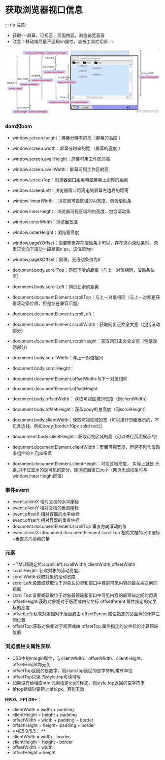 

# 获取浏览器视口信息



::: tip 注意:
- 获取---屏幕，可视区，页面内容，浏览器宽高等
- 注意：移动端尽量不适用vh属性，会被工具栏切断
  :::

![图片](/images/frontEnd/browser/img.png)

### dom和bom
- window.screen.height：屏幕分辨率的高（屏幕的高度 ）
- window.screen.width：屏幕分辨率的宽 （屏幕的宽度 ）
- window.screen.availHeight：屏幕可用工作区的高
- window.screen.availWidth：屏幕可用工作区的高
- window.screenTop：浏览器窗口距离电脑屏幕上边界的距离
- window.screenLeft：浏览器窗口距离电脑屏幕左边界的距离

- window. innerWidth ：浏览器可视区域的内宽度，包含滚动条
- window.innerHeight：浏览器可视区域的内高度，包含滚动条
- window.outerWidth：浏览器宽度
- window.outerHeight：浏览器高度

- window.pageYOffset：需要网页存在滚动条才可以，存在竖向滚动条时，网页正文向下滚动一段距离n px，该值即为n
- window.pageXOffset：同理，无滚动条值为0
- document.body.scrollTop：网页下滑的距离（与上一对值相同，滚动条位置）
- document.body.scrollLeft：网页左滑的距离
- document.documentElement.scrollTop：与上一对值相同（与上一对都是获得滚动条位置，但是存在兼容问题）
- document.documentElement.scrollLeft：

- document.documentElement.scrollWidth：获取网页正文全文宽（包括滚动部分）
- document.documentElement.scrollHeight：获取网页正文全文高（包括滚动部分）
- document.body.scrollWidth：与上一对值相同
- document.body.scrollHeight：

- document.documentElement.offsetWidth:与下一对值相同
- document.documentElement.offsetHeight:
- document.body.offsetWidth： 获取可视区域的宽度（同clientWidth）
- document.body.offsetHeight：获取body的总高度（同scrollHeight）

- document.body.clientWidth：获取可视区域的宽（可以进行页面展示的，不包含边线，例如body{border:10px solid red;}）
- documment.body.clientHeight：获取可视区域的高（可以进行页面展示的）
- document.documentElement.clientWidth：页面可视宽度，但是不包含滚动条组件的十几px像素
- document.documentElement.clientHeight：可视区域高度， 实际上就是  元素,只不过显示的是可见的部分，即浏览器窗口大小（网页无滚动条时与window.innerHeight同值）

### 事件event
- event.clientX 相对文档的水平座标
- event.clientY 相对文档的垂直座标
- event.offsetX 相对容器的水平坐标
- event.offsetY 相对容器的垂直坐标
- document.documentElement.scrollTop 垂直方向滚动的值
- event.clientX+document.documentElement.scrollTop 相对文档的水平座标+垂直方向滚动的量

### 元素
- HTML精确定位:scrollLeft,scrollWidth,clientWidth,offsetWidth
- scrollHeight: 获取对象的滚动高度。
- scrollWidth:获取对象的滚动宽度
- scrollLeft:设置或获取位于对象左边界和窗口中目前可见内容的最左端之间的距离
- scrollTop:设置或获取位于对象最顶端和窗口中可见内容的最顶端之间的距离
- offsetHeight:获取对象相对于版面或由父坐标 offsetParent   属性指定的父坐标的高度
- offsetLeft:获取对象相对于版面或由 offsetParent   属性指定的父坐标的计算左侧位置
- offsetTop:获取对象相对于版面或由 offsetTop 属性指定的父坐标的计算顶端位置

### 浏览器相关属性表现
- CSS中的margin属性，与clientWidth、offsetWidth、clientHeight、offsetHeight均无关
- offsetTop返回的是数字，而style.top返回的是字符串,带有单位
- offsetTop只读,而style.top可读可写
- 如果没有给相应html元素指定top的样式，则style.top返回的空字符串
- 给top赋值时要带上单位px，否则无效

**IE6.0、FF1.06+：**
- clientWidth = width + padding
- clientHeight = height + padding
- offsetWidth = width + padding + border
- offsetHeight = height+ padding + border
- **IE5.0/5.5： **
- clientWidth = width - border
- clientHeight = height - border
- offsetWidth = width
- offsetHeight = height
